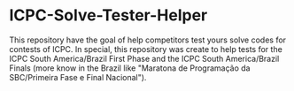 # ICPC-Solve-Tester-Helper
This repository have the goal of help competitors test yours solve codes for contests of ICPC. In special, this repository was create to help tests for the ICPC South America/Brazil First Phase and the ICPC South America/Brazil Finals (more know in the Brazil like "Maratona de Programação da SBC/Primeira Fase e Final Nacional").
